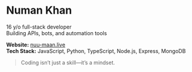 # Numan Khan

16 y/o full-stack developer  
Building APIs, bots, and automation tools

**Website:** [nuu-maan.live](https://nuu-maan.live)  
**Tech Stack:** JavaScript, Python, TypeScript, Node.js, Express, MongoDB


> Coding isn’t just a skill—it’s a mindset.
